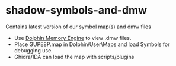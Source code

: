 # shadow-symbols-and-dmw
Contains latest version of our symbol map(s) and dmw files

* Use [Dolphin Memory Engine](https://github.com/aldelaro5/dolphin-memory-engine) to view .dmw files.
* Place GUPE8P.map in Dolphin\User\Maps and load Symbols for debugging use.
* Ghidra/IDA can load the map with scripts/plugins
